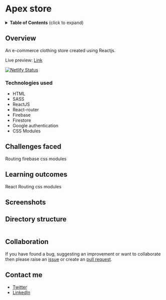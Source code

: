 # Apex store

<details>
 <summary><strong>Table of Contents</strong> (click to expand)</summary>

- [Overview](#overview)
  - [Technologies used](#technologies-used)
- [Challenges faced](#challenges-faced)
- [Learning outcomes](#learning-outcomes)
- [Screenshots](#screenshots)
- [Directory structure](#directory-structure)
- [Collaboration](#collaboration)
- [Contact me](#contact-me)

</details>

## Overview

An e-commerce clothing store created using Reactjs.

Live preview: [Link](https://apex.darshanvaishya.xyz/)

[![Netlify Status](https://api.netlify.com/api/v1/badges/59a952a2-40e9-4842-8458-ac934f112569/deploy-status)](https://app.netlify.com/sites/exquisite-marzipan-ac09ca/deploys)

### Technologies used

- HTML
- SASS
- ReactJS
- React-router
- Firebase
- Firestore
- Google authentication
- CSS Modules

## Challenges faced

Routing
firebase
css modules

## Learning outcomes

React
Routing
css modules

## Screenshots

## Directory structure

```

```

## Collaboration

If you have found a bug, suggesting an improvement or want to collaborate then please raise an [issue](https://github.com/DarshanVaishya/apex-store/issues) or create an [pull request](https://github.com/DarshanVaishya/apex-store/pulls).

## Contact me

- [Twitter](https://twitter.com/darshan_vaishya)
- [LinkedIn](https://www.linkedin.com/in/darshan-vaishya-ba99001a9/)
